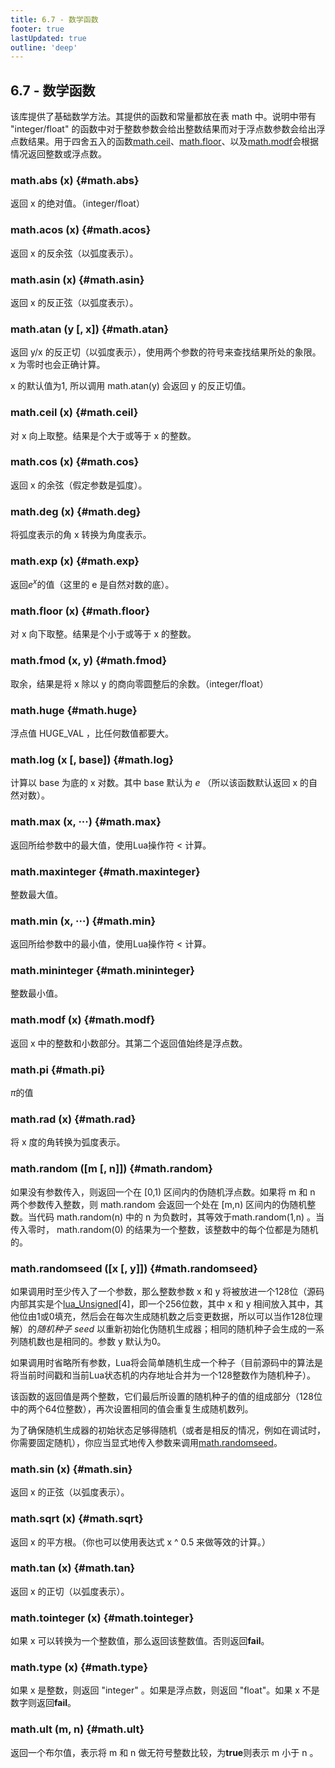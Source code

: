 ```yaml
---
title: 6.7 - 数学函数
footer: true
lastUpdated: true
outline: 'deep'
---
```

##  6.7 - 数学函数
该库提供了基础数学方法。其提供的函数和常量都放在表 math 中。说明中带有 "integer/float" 的函数中对于整数参数会给出整数结果而对于浮点数参数会给出浮点数结果。用于四舍五入的函数[math.ceil](/6.7#math.ceil)、[math.floor](/6.7#math.floor)、以及[math.modf](/6.7#math.modf)会根据情况返回整数或浮点数。

### math.abs (x) {#math.abs}
返回 x 的绝对值。（integer/float）

### math.acos (x) {#math.acos}
返回 x 的反余弦（以弧度表示）。

### math.asin (x) {#math.asin}
返回 x 的反正弦（以弧度表示）。

### math.atan (y [, x]) {#math.atan}
返回 y/x 的反正切（以弧度表示），使用两个参数的符号来查找结果所处的象限。x 为零时也会正确计算。

x 的默认值为1, 所以调用 math.atan(y) 会返回 y 的反正切值。

### math.ceil (x) {#math.ceil}
对 x 向上取整。结果是个大于或等于 x 的整数。

### math.cos (x) {#math.cos}
返回 x 的余弦（假定参数是弧度）。

### math.deg (x) {#math.deg}
将弧度表示的角 x 转换为角度表示。

### math.exp (x) {#math.exp}
返回<em>e<sup>x</sup></em>的值（这里的 e 是自然对数的底）。

### math.floor (x) {#math.floor}
对 x 向下取整。结果是个小于或等于 x 的整数。

### math.fmod (x, y) {#math.fmod}
取余，结果是将 x 除以 y 的商向零圆整后的余数。（integer/float）

### math.huge  {#math.huge}
浮点值 HUGE_VAL ，比任何数值都要大。

### math.log (x [, base]) {#math.log}
计算以 base 为底的 x 对数。其中 base 默认为 *e* （所以该函数默认返回 x 的自然对数）。

### math.max (x, ···) {#math.max}
返回所给参数中的最大值，使用Lua操作符 < 计算。

### math.maxinteger  {#math.maxinteger}
整数最大值。

### math.min (x, ···) {#math.min}
返回所给参数中的最小值，使用Lua操作符 < 计算。

### math.mininteger  {#math.mininteger}
整数最小值。

### math.modf (x) {#math.modf}
返回 x 中的整数和小数部分。其第二个返回值始终是浮点数。

### math.pi  {#math.pi}
<em>&#960;</em>的值

### math.rad (x) {#math.rad}
将 x 度的角转换为弧度表示。

### math.random ([m [, n]]) {#math.random}
如果没有参数传入，则返回一个在 [0,1) 区间内的伪随机浮点数。如果将 m 和 n 两个参数传入整数，则 math.random 会返回一个处在 [m,n) 区间内的伪随机整数。当代码  math.random(n) 中的 n 为负数时，其等效于math.random(1,n) 。当传入零时， math.random(0) 的结果为一个整数，该整数中的每个位都是为随机的。

### math.randomseed ([x [, y]]) {#math.randomseed}
如果调用时至少传入了一个参数，那么整数参数 x 和 y 将被放进一个128位（源码内部其实是个[lua_Unsigned](/4.6#lua_Unsigned)\[4\]，即一个256位数，其中 x 和 y 相间放入其中，其他位由1或0填充，然后会在每次生成随机数之后变更数据，所以可以当作128位理解）的*随机种子 seed* 以重新初始化伪随机生成器；相同的随机种子会生成的一系列随机数也是相同的。参数 y 默认为0。

如果调用时省略所有参数，Lua将会简单随机生成一个种子（目前源码中的算法是将当前时间戳和当前Lua状态机的内存地址合并为一个128整数作为随机种子）。

该函数的返回值是两个整数，它们最后所设置的随机种子的值的组成部分（128位中的两个64位整数），再次设置相同的值会重复生成随机数列。

为了确保随机生成器的初始状态足够得随机（或者是相反的情况，例如在调试时，你需要固定随机），你应当显式地传入参数来调用[math.randomseed](/6.7#math.randomseed)。

### math.sin (x) {#math.sin}
返回 x 的正弦（以弧度表示）。

### math.sqrt (x) {#math.sqrt}
返回 x 的平方根。（你也可以使用表达式 x ^ 0.5 来做等效的计算。）

### math.tan (x) {#math.tan}
返回 x 的正切（以弧度表示）。

### math.tointeger (x) {#math.tointeger}
如果 x 可以转换为一个整数值，那么返回该整数值。否则返回**fail**。

### math.type (x) {#math.type}
如果 x 是整数，则返回 "integer" 。如果是浮点数，则返回 "float"。如果 x 不是数字则返回**fail**。

### math.ult (m, n) {#math.ult}
返回一个布尔值，表示将 m 和 n 做无符号整数比较，为**true**则表示 m 小于 n 。
